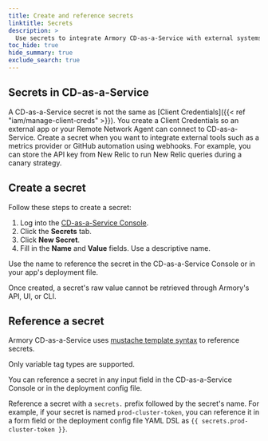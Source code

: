 ```yaml
---
title: Create and reference secrets
linktitle: Secrets
description: >
  Use secrets to integrate Armory CD-as-a-Service with external systems and tools.
toc_hide: true
hide_summary: true
exclude_search: true
---
```


## Secrets in CD-as-a-Service

A CD-as-a-Service secret is not the same as [Client Credentials]({{< ref "iam/manage-client-creds" >}}). You create a Client Credentials so an external app or your Remote Network Agent can connect to CD-as-a-Service. Create a secret when you want to integrate external tools such as a metrics provider or GitHub automation using webhooks. For example, you can store the API key from New Relic to run New Relic queries during a canary strategy.

## Create a secret

Follow these steps to create a secret:

1. Log into the [CD-as-a-Service Console](https://console.cloud.armory.io).
1. Click the **Secrets** tab.
1. Click **New Secret**.
1. Fill in the **Name** and **Value** fields. Use a descriptive name.

Use the name to reference the secret in the CD-as-a-Service Console or in your app's deployment file.

Once created, a secret's raw value cannot be retrieved through Armory's API, UI, or CLI.

## Reference a secret

Armory CD-as-a-Service uses [mustache template syntax](https://mustache.github.io/mustache.5.html) to reference secrets.

Only variable tag types are supported.

You can reference a secret in any input field in the CD-as-a-Service Console or in the deployment config file.

Reference a secret with a `secrets.` prefix followed by the secret's name. For example, if your secret is named `prod-cluster-token`, you can reference it in a form field or the deployment config file YAML DSL as `{{ secrets.prod-cluster-token }}`.
